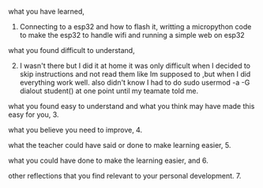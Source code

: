 what you have learned,

1. Connecting to a esp32 and how to flash it, writting a micropython code to make the esp32 to handle wifi and running a simple web on esp32

what you found difficult to understand,

2. I wasn't there but I did it at home it was only difficult when I decided to skip instructions and not read them like Im supposed to ,but when I did everything work well.
also didn't know I had to do sudo usermod -a -G dialout student() at one point until my teamate told me.

what you found easy to understand and what you think may have made this easy for you,
3.

what you believe you need to improve,
4.

what the teacher could have said or done to make learning easier,
5.

what you could have done to make the learning easier, and
6.

other reflections that you find relevant to your personal development.
7.
